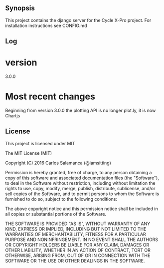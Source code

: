 ## Synopsis

This project contains the django server for the Cycle X-Pro project. For installation instructions see CONFIG.md

## Log

# version

3.0.0

# Most recent changes

Beginning from version 3.0.0 the plotting API is no longer plot.ly, it is now Chartjs

## License

This project is licensed under MIT

The MIT License (MIT)

Copyright (C) 2016 Carlos Salamanca (@iamsitting)

Permission is hereby granted, free of charge, to any person obtaining a copy of this software and associated documentation files (the "Software"), to deal in the Software without restriction, including without limitation the rights to use, copy, modify, merge, publish, distribute, sublicense, and/or sell copies of the Software, and to permit persons to whom the Software is furnished to do so, subject to the following conditions:

The above copyright notice and this permission notice shall be included in all copies or substantial portions of the Software.

THE SOFTWARE IS PROVIDED "AS IS", WITHOUT WARRANTY OF ANY KIND, EXPRESS OR IMPLIED, INCLUDING BUT NOT LIMITED TO THE WARRANTIES OF MERCHANTABILITY, FITNESS FOR A PARTICULAR PURPOSE AND NONINFRINGEMENT. IN NO EVENT SHALL THE AUTHORS OR COPYRIGHT HOLDERS BE LIABLE FOR ANY CLAIM, DAMAGES OR OTHER LIABILITY, WHETHER IN AN ACTION OF CONTRACT, TORT OR OTHERWISE, ARISING FROM, OUT OF OR IN CONNECTION WITH THE SOFTWARE OR THE USE OR OTHER DEALINGS IN THE SOFTWARE.

